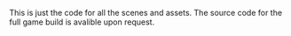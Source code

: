 This is just the code for all the scenes and assets. The source code for the full game build is avalible upon request. 
